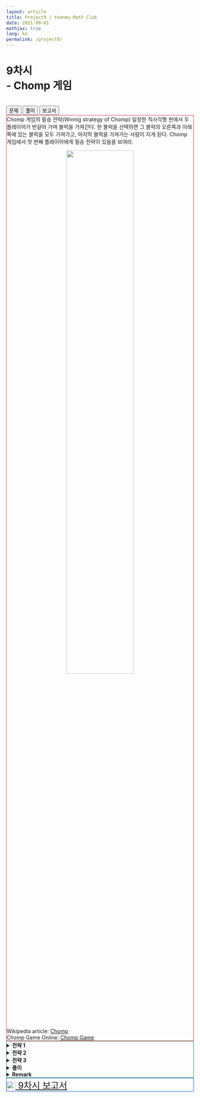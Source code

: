 ```yaml
---
layout: article
title: Project9 | Yeonmu Math Club
date: 2021-09-01
mathjax: true
lang: ko
permalink: /project9/
---
```


# 9차시<br> <ssup> - Chomp 게임</ssup>
<br>
<div id="accordion">
  <div class="btn-group btn-group-lg">
    <button type="button" id="button1" class="btn btn-danger" data-bs-toggle="collapse" href="#collapseOne" onclick="setColor('button1')">
      문제
    </button>    
    <button type="button" id="button2" class="collapsed btn btn-outline-success" data-bs-toggle="collapse" href="#collapseTwo" onclick="setColor('button2')">
      풀이
    </button>    
    <button type="button" id="button3" class="collapsed btn btn-outline-primary" data-bs-toggle="collapse" href="#collapseThree" onclick="setColor('button3')">
      보고서
    </button>
  </div>
  <div id="collapseOne" class="collapse show" data-bs-parent="#accordion">
    <div class="card-body" style="border: 1px solid rgb(220, 53, 69);">
     Chomp 게임의 필승 전략(Winnig strategy of Chomp)
     <redbox>일정한 직사각형 판에서 두 플레이어가 번갈아 가며 블럭을 가져간다. 한 블럭을 선택하면 그 블럭의 오른쪽과 아래쪽에 있는 블럭을 모두 가져가고, 마지막 블럭을 가져가는 사람이 지게 된다. Chomp 게임에서 첫 번째 플레이어에게 필승 전략이 있음을 보여라.</redbox><br>
      <p align="center">
    <img src="{{ site.url }}{{ site.baseurl }}/images/post/Chomp.png"  width="60%">
</p>
     Wikipedia article: <a href="https://en.wikipedia.org/wiki/Chomp" target="_blank">Chomp</a><br>
     Chomp Game Online: <a href="https://www.math.ucla.edu/~tom/Games/chomp.html" target="_blank">Chomp Game</a>
    </div>
  </div>
  <div id="collapseTwo" class="collapse" data-bs-parent="#accordion">
    <div class="card-body" style="border: 1px solid rgb(25, 135, 84);">
      <greenbox><details><summary><b>전략 1</b></summary>귀류법을 사용하여, 두 번째 플레이어가 필승전략을 가지고 있다고 가정하자. </details></greenbox>
      <greenbox><details><summary><b>전략 2</b></summary>'전략 훔치기'의 전략을 사용한다. </details></greenbox>
      <greenbox><details><summary><b>전략 3</b></summary>두 번째 플레이어의 전략을 훔치기 위해 첫 번째 플레이어가 가장 오른쪽 아래 위치한 블럭을 가져간다고 생각하자. </details></greenbox>
      <purplebox><details><summary><b>풀이</b></summary> 귀류법을 사용하여 두 번째 플레이어가 필승전략을 가지고 있다고 가정하자. 첫 번째 플레이어가 가장 오른쪽 아래 위치한 블럭($A$)을 가져갔을 때, 두 번째 플레이어가 필승전략에 따라 선택하는 블럭을 $B$라고 하자. <br>
     <p align="center">
    <img src="{{ site.url }}{{ site.baseurl }}/images/post/Chomp2.png"  width="60%">
    </p>
        그러면 $B$ 블럭을 선택한 이후 위 [상태 1]을 만드는 사람이 필승전략을 가지고 있다. <br>
        하지만 첫 번째 플레이어가 처음에 $B$블럭을 선택하면 [상태 1]을 만들 수 있고, 이는 두 번째 플레이어가 필승전략을 가지고 있다는 가정에 모순이다. <br>
        이에 우리는 아래 Remark의 내용에 따라 첫 번째 플레이어가 필승전략을 가진다는 결론을 내릴 수 있다.
      </details></purplebox>
      <redbox><details><summary><b>Remark</b></summary> 위 풀이에서 두 번째 플레이어가 필승전략이 없다는 것은 증명이 되었다. 하지만 첫 번째 플레이어에게 필승전략이 존재한다는 결론을 내기 위해서는 Chomp 게임에 두 플레이어 중 적어도 한 명에게 필승전략이 존재함을 보여야 한다. 이는 <a href="https://en.wikipedia.org/wiki/Zermelo%27s_theorem_(game_theory)" target="_blank">체르멜로 정리</a>에 따라 Chomp 게임도 필승전략이 존재하므로 $B$에게 필승전략이 없다면, $A$에게 필승전략이 있다는 논리가 성립한다. </details></redbox>
    </div>  
  </div>
  <div id="collapseThree" class="collapse" data-bs-parent="#accordion">
    <div class="card-body" style="border: 1px solid rgb(13, 100, 253);">
      <a href="{{ site.baseurl }}/files/reports/9차시 보고서.pdf" download="9차시 보고서.pdf" class="btn btn-primary download" role="button" style="font-size: 1.5rem">
        <img src="{{ site.baseurl }}/images/download.svg" alt="download" width="24" height="24" style="vertical-align: middle">
        9차시 보고서
      </a>
    </div>
  </div>
  <script>
    function setColor(btn) {
        if (btn == 'button1') {
            document.getElementById('button1').setAttribute('class', "btn btn-danger");
            document.getElementById('button2').setAttribute('class', "btn btn-outline-success");
            document.getElementById('button3').setAttribute('class', "btn btn-outline-primary");   
        }
        if (btn == 'button2') {
            document.getElementById('button2').setAttribute('class', "btn btn-success");
            document.getElementById('button1').setAttribute('class', "btn btn-outline-danger");
            document.getElementById('button3').setAttribute('class', "btn btn-outline-primary");
        }
        if (btn == 'button3') {
            document.getElementById('button3').setAttribute('class', "btn btn-primary");
            document.getElementById('button1').setAttribute('class', "btn btn-outline-danger");
            document.getElementById('button2').setAttribute('class', "btn btn-outline-success");
        }
    }
  </script>
</div>
